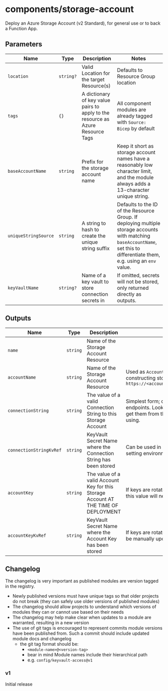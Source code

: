 # components/storage-account

Deploy an Azure Storage Account (v2 Standard), for general use or to back a Function App.

## Parameters

Name | Type | Description | Notes
-|-|-|-
`location` | `string?` | Valid Location for the target Resource(s) | Defaults to Resource Group location
`tags` | `{}` | A dictionary of key value pairs to apply to the resource as Azure Resource Tags | All component modules are already tagged with `Source: Bicep` by default
`baseAccountName` | `string` | Prefix for the storage account name | Keep it short as storage account names have a reasonably low character limit, and the module always adds a 13-character unique string.
`uniqueStringSource` | `string` | A string to hash to create the unique string suffix | Defaults to the ID of the Resource Group. If deploying multiple storage accounts with matching `baseAccountName`, set this to differentiate them, e.g. using an `env` value.
`keyVaultName` | `string?` | Name of a key vault to store connection secrets in | If omitted, secrets will not be stored, only returned directly as outputs.

## Outputs

Name | Type | Description | Notes
-|-|-|-
`name` | `string` | Name of the Storage Account Resource |
`accountName` | `string` | Name of the Storage Account Resource | Used as `AccountName` when connecting, or constructing storage URLs e.g. `https://<accountName>.blob.core.windows.net`
`connectionString` | `string` | The value of a valid Connection String to this Storage Account | Simplest form; doesn't include all service endpoints. Look them up if you need them or get them from the Storage Client library you're using.
`connectionStringKvRef` | `string` | KeyVault Secret Name where the Connection String has been stored | Can be used in `referenceSecret()` when setting environment variables
`accountKey` | `string` | The value of a valid Account Key for this Storage Account AT THE TIME OF DEPLOYMENT | If keys are rotated, any settings dependent on this value will need to be updated.
`accountKeyKvRef` | `string` | KeyVault Secret Name where the Account Key has been stored | If keys are rotated, this KeyVault Secret must be manually updated!


## Changelog

The changelog is very important as published modules are version tagged in the registry.

- Newly published versions must have unique tags so that older projects do not break (they can safely use older versions of published modules)
- The changelog should allow projects to understand which versions of modules they can or cannot use based on their needs
- The changelog may help make clear when updates to a module are warranted, resulting in a new version
- The use of git tags is encouraged to represent commits module versions have been published from. Such a commit should include updated module docs and changelog
    - the git tag format should be:
        - `<module-name>@<version-tag>`
        - bear in mind Module names include their hierarchical path
        - e.g. `config/keyvault-access@v1`

### v1
Initial release
